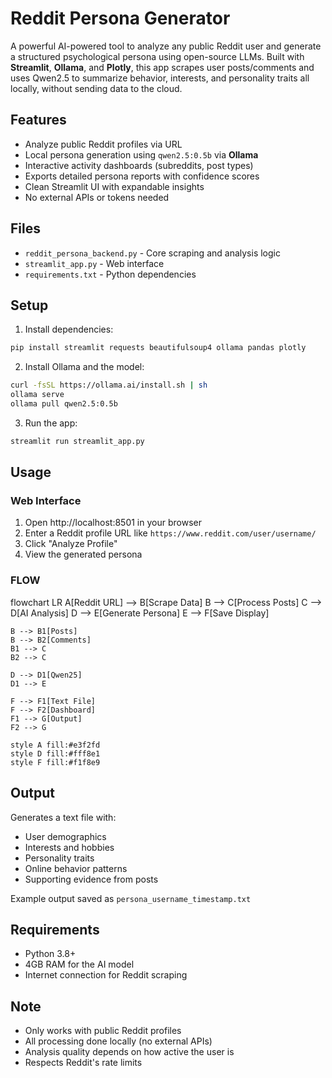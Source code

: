 #  Reddit Persona Generator

A powerful AI-powered tool to analyze any public Reddit user and generate a structured psychological persona using open-source LLMs. Built with **Streamlit**, **Ollama**, and **Plotly**, this app scrapes user posts/comments and uses Qwen2.5 to summarize behavior, interests, and personality traits  all locally, without sending data to the cloud.

##  Features

-  Analyze public Reddit profiles via URL  
-  Local persona generation using `qwen2.5:0.5b` via **Ollama**
-  Interactive activity dashboards (subreddits, post types)
-  Exports detailed persona reports with confidence scores
-  Clean Streamlit UI with expandable insights
-  No external APIs or tokens needed

## Files

- `reddit_persona_backend.py` - Core scraping and analysis logic
- `streamlit_app.py` - Web interface
- `requirements.txt` - Python dependencies

## Setup

1. Install dependencies:
```bash
pip install streamlit requests beautifulsoup4 ollama pandas plotly
```

2. Install Ollama and the model:
```bash
curl -fsSL https://ollama.ai/install.sh | sh
ollama serve
ollama pull qwen2.5:0.5b
```

3. Run the app:
```bash
streamlit run streamlit_app.py
```

## Usage

### Web Interface
1. Open http://localhost:8501 in your browser
2. Enter a Reddit profile URL like `https://www.reddit.com/user/username/`
3. Click "Analyze Profile"
4. View the generated persona

### FLOW
flowchart LR
    A[Reddit URL] --> B[Scrape Data]
    B --> C[Process Posts]
    C --> D[AI Analysis]
    D --> E[Generate Persona]
    E --> F[Save Display]
    
    B --> B1[Posts]
    B --> B2[Comments]
    B1 --> C
    B2 --> C
    
    D --> D1[Qwen25]
    D1 --> E
    
    F --> F1[Text File]
    F --> F2[Dashboard]
    F1 --> G[Output]
    F2 --> G
    
    style A fill:#e3f2fd
    style D fill:#fff8e1
    style F fill:#f1f8e9

## Output

Generates a text file with:
- User demographics
- Interests and hobbies
- Personality traits
- Online behavior patterns
- Supporting evidence from posts

Example output saved as `persona_username_timestamp.txt`

## Requirements

- Python 3.8+
- 4GB RAM for the AI model
- Internet connection for Reddit scraping

## Note

- Only works with public Reddit profiles
- All processing done locally (no external APIs)
- Analysis quality depends on how active the user is
- Respects Reddit's rate limits

